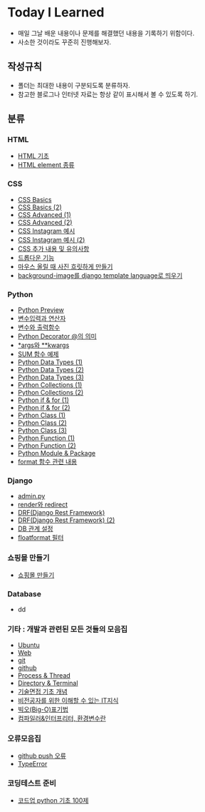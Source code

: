 # Today I Learned

- 매일 그날 배운 내용이나 문제를 해결했던 내용을 기록하기 위함이다.
- 사소한 것이라도 꾸준히 진행해보자.

## 작성규칙

- 폴더는 최대한 내용이 구분되도록 분류하자.
- 참고한 블로그나 인터넷 자료는 항상 같이 표시해서 볼 수 있도록 하기.

## 분류

### HTML

- [HTML 기초](https://github.com/tkdqor/TIL/blob/main/HTML/HTML%20%EA%B8%B0%EC%B4%88.md)
- [HTML element 종류](https://github.com/tkdqor/TIL/blob/main/HTML/HTML%20element%20%EC%A2%85%EB%A5%98.md)



### CSS

- [CSS Basics](https://github.com/tkdqor/TIL/blob/main/CSS/CSS%20Basics.md)
- [CSS Basics (2)](https://github.com/tkdqor/TIL/blob/main/CSS/CSS%20Basics%20(2).md)
- [CSS Advanced (1)](https://github.com/tkdqor/TIL/blob/main/CSS/CSS%20Advanced%20(1).md) 
- [CSS Advanced (2)](https://github.com/tkdqor/TIL/blob/main/CSS/CSS%20Advanced%20(2).md) 
- [CSS Instagram 예시](https://github.com/tkdqor/TIL/blob/main/CSS/CSS%20Instagram%20%EC%98%88%EC%8B%9C.md) 
- [CSS Instagram 예시 (2)](https://github.com/tkdqor/TIL/blob/main/CSS/CSS%20Instagram%20%EC%98%88%EC%8B%9C%20(2).md) 
- [CSS 추가 내용 및 유의사항](https://github.com/tkdqor/TIL/blob/main/CSS/CSS%20%EC%B6%94%EA%B0%80%20%EB%82%B4%EC%9A%A9%20%EB%B0%8F%20%EC%9C%A0%EC%9D%98%EC%82%AC%ED%95%AD.md) 
- [드롭다운 기능](https://github.com/tkdqor/TIL/blob/main/CSS/%EB%93%9C%EB%A1%AD%EB%8B%A4%EC%9A%B4%20%EA%B8%B0%EB%8A%A5.md) 
- [마우스 올릴 때 사진 흐릿하게 만들기](https://github.com/tkdqor/TIL/blob/main/CSS/%EB%A7%88%EC%9A%B0%EC%8A%A4%20%EC%98%AC%EB%A6%B4%20%EB%95%8C%20%EC%82%AC%EC%A7%84%20%ED%9D%90%EB%A6%BF%ED%95%98%EA%B2%8C%20%EB%A7%8C%EB%93%A4%EA%B8%B0.md) 
- [background-image를 django template language로 띄우기](https://github.com/tkdqor/TIL/blob/main/CSS/background-image%EB%A5%BC%20django%20template%20language%EB%A1%9C%20%EB%9D%84%EC%9A%B0%EA%B8%B0.md) 




### Python

- [Python Preview](https://github.com/tkdqor/TIL/blob/main/Python/Python%20Preview.md)
- [변수입력과 연산자](https://github.com/tkdqor/TIL/blob/main/Python/%EB%B3%80%EC%88%98%EC%9E%85%EB%A0%A5%EA%B3%BC%20%EC%97%B0%EC%82%B0%EC%9E%90.md)
- [변수와 출력함수](https://github.com/tkdqor/TIL/blob/main/Python/%EB%B3%80%EC%88%98%EC%99%80%20%EC%B6%9C%EB%A0%A5%ED%95%A8%EC%88%98.md)
- [Python Decorator @의 의미](https://github.com/tkdqor/TIL/blob/main/Python/Python%20Decorator%20%40%EC%9D%98%20%EC%9D%98%EB%AF%B8.md)
- [*args와 **kwargs](https://github.com/tkdqor/TIL/blob/main/Python/*args%EC%99%80%20**kwargs.md)
- [SUM 함수 예제](https://github.com/tkdqor/TIL/blob/main/Python/SUM%20%ED%95%A8%EC%88%98%20%EC%98%88%EC%A0%9C.md)
- [Python Data Types (1)](https://github.com/tkdqor/TIL/blob/main/Python/Python%20Data%20Types%20(1).md)
- [Python Data Types (2)](https://github.com/tkdqor/TIL/blob/main/Python/Python%20Data%20Types%20(2).md)
- [Python Data Types (3)](https://github.com/tkdqor/TIL/blob/main/Python/Python%20Data%20Types%20(3).md)
- [Python Collections (1)](https://github.com/tkdqor/TIL/blob/main/Python/Python%20Collections%20(1).md)
- [Python Collections (2)](https://github.com/tkdqor/TIL/blob/main/Python/Python%20Collections%20(2).md)
- [Python if & for (1)](https://github.com/tkdqor/TIL/blob/main/Python/Python%20if%20%26%20for%20(1).md)
- [Python if & for (2)](https://github.com/tkdqor/TIL/blob/main/Python/Python%20if%20%26%20for%20(2).md)
- [Python Class (1)](https://github.com/tkdqor/TIL/blob/main/Python/Python%20Class%20(1).md)
- [Python Class (2)](https://github.com/tkdqor/TIL/blob/main/Python/Python%20Class%20(2).md)
- [Python Class (3)](https://github.com/tkdqor/TIL/blob/main/Python/Python%20Class%20(3).md)
- [Python Function (1)](https://github.com/tkdqor/TIL/blob/main/Python/Python%20Function%20(1).md)
- [Python Function (2)](https://github.com/tkdqor/TIL/blob/main/Python/Python%20Function%20(2).md)
- [Python Module & Package](https://github.com/tkdqor/TIL/blob/main/Python/Python%20Module%20%26%20Package.md)
- [format 함수 관련 내용](https://github.com/tkdqor/TIL/blob/main/Python/format%20%ED%95%A8%EC%88%98%20%EA%B4%80%EB%A0%A8%20%EB%82%B4%EC%9A%A9.md)



### Django

- [admin.py](https://github.com/tkdqor/TIL/blob/main/Django/admin.py.md)
- [render와 redirect](https://github.com/tkdqor/TIL/blob/main/Django/render%EC%99%80%20redirect.md)
- [DRF(Django Rest Framework)](https://github.com/tkdqor/TIL/blob/main/Django/DRF(Django%20Rest%20Framework).md)
- [DRF(Django Rest Framework) (2)](https://github.com/tkdqor/TIL/blob/main/Django/DRF(Django%20Rest%20Framework)%20(2).md)
- [DB 관계 설정](https://github.com/tkdqor/TIL/blob/main/Django/DB%20%EA%B4%80%EA%B3%84%20%EC%84%A4%EC%A0%95.md)
- [floatformat 필터](https://github.com/tkdqor/TIL/blob/main/Django/floatformat%20%ED%95%84%ED%84%B0.md)



### 쇼핑몰 만들기

- [쇼핑몰 만들기](https://github.com/tkdqor/TIL/tree/main/%EC%87%BC%ED%95%91%EB%AA%B0%20%EB%A7%8C%EB%93%A4%EA%B8%B0)



### Database

- dd



### 기타 : 개발과 관련된 모든 것들의 모음집

- [Ubuntu](https://github.com/tkdqor/TIL/blob/main/%EA%B8%B0%ED%83%80/Linux.md)
- [Web](https://github.com/tkdqor/TIL/blob/main/%EA%B8%B0%ED%83%80/Web%EC%9D%B4%EB%9E%80.md)
- [git](https://github.com/tkdqor/TIL/blob/main/%EA%B8%B0%ED%83%80/git.md)
- [github](https://github.com/tkdqor/TIL/blob/main/%EA%B8%B0%ED%83%80/github.md)
- [Process & Thread](https://github.com/tkdqor/TIL/blob/main/%EA%B8%B0%ED%83%80/Process%20%26%20Thread.md)
- [Directory & Terminal](https://github.com/tkdqor/TIL/blob/main/%EA%B8%B0%ED%83%80/Directory%20%26%20Terminal.md)
- [기술면접 기초 개념](https://github.com/tkdqor/TIL/blob/main/%EA%B8%B0%ED%83%80/%EA%B8%B0%EC%88%A0%EB%A9%B4%EC%A0%91%20%EA%B8%B0%EC%B4%88%20%EA%B0%9C%EB%85%90.md)
- [비전공자를 위한 이해할 수 있는 IT지식](https://github.com/tkdqor/TIL/blob/main/%EA%B8%B0%ED%83%80/%EB%B9%84%EC%A0%84%EA%B3%B5%EC%9E%90%EB%A5%BC%20%EC%9C%84%ED%95%9C%20%EC%9D%B4%ED%95%B4%ED%95%A0%20%EC%88%98%20%EC%9E%88%EB%8A%94%20IT%EC%A7%80%EC%8B%9D.md)
- [빅오(Big-O)표기법](https://github.com/tkdqor/TIL/blob/main/%EA%B8%B0%ED%83%80/%EB%B9%85%EC%98%A4(Big-O)%ED%91%9C%EA%B8%B0%EB%B2%95.md)
- [컴파일러&인터프리터, 환경변수란](https://github.com/tkdqor/TIL/blob/main/%EA%B8%B0%ED%83%80/%EC%BB%B4%ED%8C%8C%EC%9D%BC%EB%9F%AC%26%EC%9D%B8%ED%84%B0%ED%94%84%EB%A6%AC%ED%84%B0%2C%20%ED%99%98%EA%B2%BD%EB%B3%80%EC%88%98%EB%9E%80.md)



### 오류모음집

- [github push 오류](https://github.com/tkdqor/TIL/blob/main/%EC%98%A4%EB%A5%98%EB%AA%A8%EC%9D%8C%EC%A7%91/github%20push%20%EC%98%A4%EB%A5%98.md)
- [TypeError](https://github.com/tkdqor/TIL/blob/main/%EC%98%A4%EB%A5%98%EB%AA%A8%EC%9D%8C%EC%A7%91/TypeError.md)



### 코딩테스트 준비

- [코드업 python 기초 100제](https://github.com/tkdqor/TIL/blob/main/%EC%BD%94%EB%94%A9%ED%85%8C%EC%8A%A4%ED%8A%B8%20%EC%A4%80%EB%B9%84/%EC%BD%94%EB%93%9C%EC%97%85%20python%20%EA%B8%B0%EC%B4%88%20100%EC%A0%9C.md)


